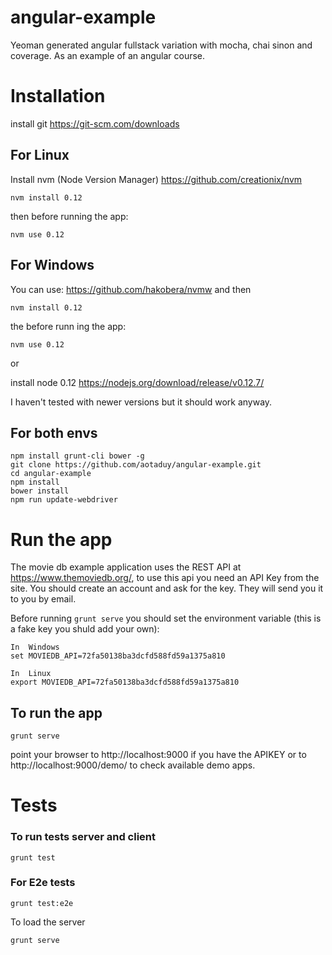 # angular-example
Yeoman generated angular fullstack variation with mocha, chai sinon and coverage.
As an example of an angular course.

# Installation
install git https://git-scm.com/downloads

## For Linux
Install nvm (Node Version Manager)
https://github.com/creationix/nvm

````
nvm install 0.12
````
then before running the app:
````
nvm use 0.12
````

## For Windows
You can use:
https://github.com/hakobera/nvmw
and then
````
nvm install 0.12
````
the before runn ing the app:
````
nvm use 0.12
````

or

install node 0.12 https://nodejs.org/download/release/v0.12.7/

I haven't tested with newer versions but it should work anyway.

## For both envs
````
npm install grunt-cli bower -g
git clone https://github.com/aotaduy/angular-example.git
cd angular-example
npm install
bower install
npm run update-webdriver
````

# Run the app

The movie db example application uses the REST API at https://www.themoviedb.org/, to use this api you need an API Key from the site. You should create an account and ask for the key. They will send you it to you by email.

Before running ``grunt serve`` you should set the environment variable (this is a fake key you shuld add your own):
````
In  Windows
set MOVIEDB_API=72fa50138ba3dcfd588fd59a1375a810
````
````
In  Linux
export MOVIEDB_API=72fa50138ba3dcfd588fd59a1375a810
````
## To run the app
````
grunt serve
````
point your browser to http://localhost:9000  if you have the APIKEY
or to  http://localhost:9000/demo/ to check available demo apps.

# Tests
### To run tests server and client
````
grunt test
````

### For E2e tests
````
grunt test:e2e
````

To load the server
````
grunt serve
````
